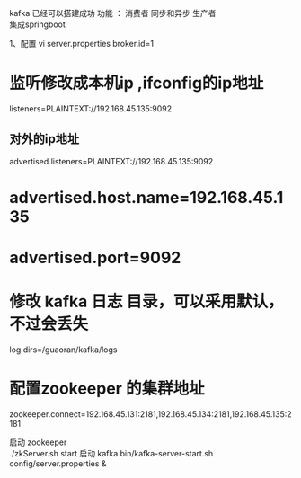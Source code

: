 kafka  已经可以搭建成功 
功能 ：
  消费者    同步和异步
  生产者     
  集成springboot  
  
  
  1、配置 vi server.properties 
  broker.id=1

# 监听修改成本机ip ,ifconfig的ip地址

listeners=PLAINTEXT://192.168.45.135:9092

## 对外的ip地址

advertised.listeners=PLAINTEXT://192.168.45.135:9092

# advertised.host.name=192.168.45.135

# advertised.port=9092

# 修改 kafka 日志 目录，可以采用默认，不过会丢失

log.dirs=/guaoran/kafka/logs

# 配置zookeeper 的集群地址

zookeeper.connect=192.168.45.131:2181,192.168.45.134:2181,192.168.45.135:2181

启动 zookeeper   
./zkServer.sh start
启动 kafka
bin/kafka-server-start.sh  config/server.properties &



